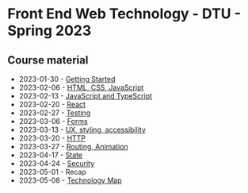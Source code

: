 # Front End Web Technology - DTU - Spring 2023

## Course material

- 2023-01-30 - [Getting Started](./01-getting-started/)
- 2023-02-06 - [HTML, CSS, JavaScript](./02-html-css-js/)
- 2023-02-13 - [JavaScript and TypeScript](./03-javascript-typescript/)
- 2023-02-20 - [React](./04-react/)
- 2023-02-27 - [Testing](./05-testing/)
- 2023-03-06 - [Forms](./06-forms/)
- 2023-03-13 - [UX, styling, accessibility](./07-ux-styling/)
- 2023-03-20 - [HTTP](./08-http/)
- 2023-03-27 - [Routing, Animation](./09-routing-animation/)
- 2023-04-17 - [State](./10-state/)
- 2023-04-24 - [Security](./11-security/)
- 2023-05-01 - Recap
- 2023-05-08 - [Technology Map](./12-technology-map/)
